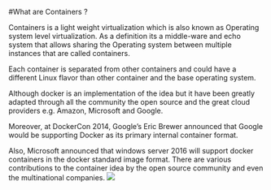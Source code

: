 #What are Containers ?

Containers is a light weight virtualization which is also known as Operating system level virtualization. As a definition its a middle-ware and echo system that allows sharing the Operating system between multiple instances that are called containers. 

Each container is separated from other containers and could have a different Linux flavor than other container and the base operating system.

Although docker is an implementation of the idea but it have been greatly adapted through all the community the open source and the great cloud providers e.g. Amazon, Microsoft and Google. 

Moreover, at DockerCon 2014, Google’s Eric Brewer announced that Google would be supporting Docker as its primary internal container format.


Also, Microsoft announced that windows server 2016 will support docker containers in the docker standard image format.
There are various contributions to the container idea by the open source community and even the multinational companies.
![](https://www.docker.com/sites/default/files/what-is-vm-diagram.png)
